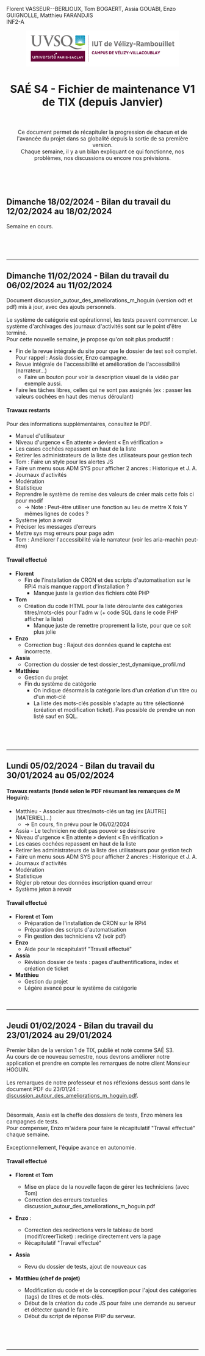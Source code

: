 Florent VASSEUR--BERLIOUX, Tom BOGAERT, Assia GOUABI, Enzo GUIGNOLLE, Matthieu FARANDJIS<br>
INF2-A

<div align="center">
<img height="95" width="400" src="../img/IUT_Velizy_Villacoublay_logo_2020_ecran.png" title="logo uvsq vélizy"/>

# SAÉ S4  - Fichier de maintenance V1 de TIX (depuis Janvier)

<br><br>
Ce document permet de récapituler la progression de chacun et de l'avancée du projet dans sa globalité depuis la sortie de sa première version.<br>
Chaque semaine, il y a un bilan expliquant ce qui fonctionne, nos problèmes, nos discussions ou encore nos prévisions.
</div>


<br><br><br>

## Dimanche 18/02/2024 - Bilan du travail du 12/02/2024 au 18/02/2024

Semaine en cours.

<br><br><br>

---

## Dimanche 11/02/2024 - Bilan du travail du 06/02/2024 au 11/02/2024

Document discussion_autour_des_ameliorations_m_hoguin (version odt et pdf) mis à jour, avec des ajouts personnels.<br>
<br>
Le système de catégorie est opérationnel, les tests peuvent commencer. Le système d'archivages des journaux d'activités sont sur le point d'être terminé.<br>
Pour cette nouvelle semaine, je propose qu'on soit plus productif :
- Fin de la revue intégrale du site pour que le dossier de test soit complet. Pour rappel : Assia dossier, Enzo campagne.
- Revue intégrale de l'accessibilité et amélioration de l'accessibilité (narrateur...)
  - Faire un bouton pour voir la description visuel de la vidéo par exemple aussi.
- Faire les tâches libres, celles qui ne sont pas assignés (ex : passer les valeurs cochées en haut des menus déroulant)

#### Travaux restants
Pour des informations supplémentaires, consultez le PDF.
- Manuel d'utilisateur
- Niveau d'urgence « En attente » devient « En vérification »
- Les cases cochées repassent en haut de la liste
- Retirer les administrateurs de la liste des utilisateurs pour gestion tech
- Tom : Faire un style pour les alertes JS
- Faire un menu sous ADM SYS pour afficher 2 ancres : Historique et J. A.
- Journaux d'activités
- Modération
- Statistique
- Reprendre le système de remise des valeurs de créer mais cette fois ci pour modif
  - -> Note : Peut-être utiliser une fonction au lieu de mettre X fois Y mêmes lignes de codes ?
- Système jeton à revoir
- Préciser les messages d’erreurs
- Mettre sys msg erreurs pour page adm
- Tom : Améliorer l'accessibilité via le narrateur (voir les aria-machin peut-être)

#### Travail effectué
- **Florent**
  - Fin de l'installation de CRON et des scripts d'automatisation sur le RPi4 mais manque rapport d'installation ?
    - Manque juste la gestion des fichiers côté PHP
- **Tom**
  - Création du code HTML pour la liste déroulante des catégories titres/mots-clés pour l'adm w (+ code SQL dans le code PHP afficher la liste)
    - Manque juste de remettre proprement la liste, pour que ce soit plus jolie
- **Enzo**<br>
  - Correction bug : Rajout des données quand le captcha est incorrecte.
- **Assia**<br>
  - Correction du dossier de test dossier_test_dynamique_profil.md
- **Matthieu**
  - Gestion du projet
  - Fin du système de catégorie
    - On indique désormais la catégorie lors d'un création d'un titre ou d'un mot-clé
    - La liste des mots-clés possible s'adapte au titre sélectionné (création et modification ticket). Pas possible de prendre un non listé sauf en SQL.

<br><br><br>

---

## Lundi 05/02/2024 - Bilan du travail du 30/01/2024 au 05/02/2024

#### Travaux restants (fondé selon le PDF résumant les remarques de M Hoguin):
- Matthieu - Associer aux titres/mots-clés un tag (ex [AUTRE] [MATERIEL]...)
  - -> En cours, fin prévu pour le 06/02/2024
- Assia - Le technicien ne doit pas pouvoir se désinscrire
- Niveau d'urgence « En attente » devient « En vérification »
- Les cases cochées repassent en haut de la liste
- Retirer les administrateurs de la liste des utilisateurs pour gestion tech
- Faire un menu sous ADM SYS pour afficher 2 ancres : Historique et J. A.
- Journaux d'activités
- Modération
- Statistique
- Régler pb retour des données inscription quand erreur
- Système jeton à revoir


#### Travail effectué
- **Florent** et **Tom**<br>
  - Préparation de l'installation de CRON sur le RPi4
  - Préparation des scripts d'automatisation
  - Fin gestion des techniciens v2 (voir pdf)
- **Enzo**<br>
  - Aide pour le récapitulatif "Travail effectué"
- **Assia**<br>
  - Révision dossier de tests : pages d'authentifications, index et création de ticket
- **Matthieu**
  - Gestion du projet
  - Légère avancé pour le système de catégorie
<br><br><br>

---

## Jeudi 01/02/2024 - Bilan du travail du 23/01/2024 au 29/01/2024

Premier bilan de la version 1 de TIX, publié et noté comme SAÉ S3.<br>
Au cours de ce nouveau semestre, nous devrons améliorer notre application et prendre en compte les remarques de notre client Monsieur HOGUIN.<br>
<br>
Les remarques de notre professeur et nos réflexions dessus sont dans le document PDF du 23/01/24 : [discussion_autour_des_ameliorations_m_hoguin.pdf](discussion_autour_des_ameliorations_m_hoguin.pdf).<br>
<br>
<br>
Désormais, Assia est la cheffe des dossiers de tests, Enzo mènera les campagnes de tests.<br>
Pour compenser, Enzo m'aidera pour faire le récapitulatif "Travail effectué" chaque semaine.<br>
<br>
Exceptionnellement, l'équipe avance en autonomie.

#### Travail effectué
- **Florent** et **Tom**<br>
  - Mise en place de la nouvelle façon de gérer les techniciens (avec Tom)
  - Correction des erreurs textuelles discussion_autour_des_ameliorations_m_hoguin.pdf

- **Enzo** :<br>
  - Correction des redirections vers le tableau de bord (modif/creerTicket) : redirige directement vers la page
  - Récapitulatif "Travail effectué"

- **Assia**<br>
  - Revu du dossier de tests, ajout de nouveaux cas
  
- **Matthieu (chef de projet)**<br>
  - Modification du code et de la conception pour l'ajout des catégories (tags) de titres et de mots-clés.
  - Début de la création du code JS pour faire une demande au serveur et détecter quand le faire.
  - Début du script de réponse PHP du serveur.



<br><br><br>

---

